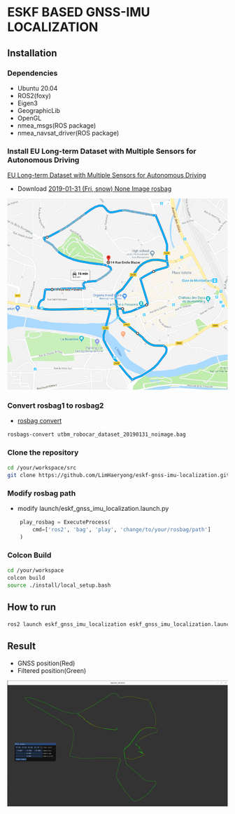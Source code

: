 # ESKF BASED GNSS-IMU LOCALIZATION

## Installation

### Dependencies
- Ubuntu 20.04
- ROS2(foxy)
- Eigen3
- GeographicLib
- OpenGL
- nmea_msgs(ROS package)
- nmea_navsat_driver(ROS package)

### Install EU Long-term Dataset with Multiple Sensors for Autonomous Driving
[EU Long-term Dataset with Multiple Sensors for Autonomous Driving](https://epan-utbm.github.io/utbm_robocar_dataset/)

- Download [2019-01-31 (Fri, snow) None Image rosbag](https://drive.utbm.fr/s/JoB5gHwaEfDA8ga)

![](./images/itinerary_longterm.png)

### Convert rosbag1 to rosbag2

- [rosbag convert](https://ternaris.gitlab.io/rosbags/topics/convert.html)

```bash
rosbags-convert utbm_robocar_dataset_20190131_noimage.bag
```

### Clone the repository
```bash
cd /your/workspace/src
git clone https://github.com/LimHaeryong/eskf-gnss-imu-localization.git
```

### Modify rosbag path
- modify launch/eskf_gnss_imu_localization.launch.py
```python
    play_rosbag = ExecuteProcess(
        cmd=['ros2', 'bag', 'play', 'change/to/your/rosbag/path']
    )
```

### Colcon Build
```bash
cd /your/workspace
colcon build
source ./install/local_setup.bash
```

## How to run   
```bash
ros2 launch eskf_gnss_imu_localization eskf_gnss_imu_localization.launch.py 
```

## Result
- GNSS position(Red)
- Filtered position(Green)

![](./images/result1.png)

